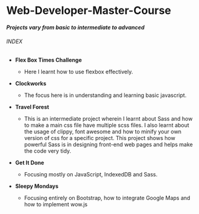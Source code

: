 # Web-Developer-Master-Course


***Projects vary from basic to intermediate to advanced***


###### INDEX  
                                                                                                    
- **Flex Box Times Challenge**
  - Here I learnt how to use flexbox effectively.
    
- **Clockworks**
  - The focus here is in understanding and learning basic javascript.

- **Travel Forest**
  - This is an intermediate project wherein I learnt about Sass and how to make a main css file have multiple scss files.
    I also learnt about the usage of clippy, font awesome and how to minify your own version of css for a specific project.
    This project shows how powerful Sass is in designing front-end web pages and helps make the code very tidy.
    
- **Get It Done**
    - Focusing mostly on JavaScript, IndexedDB and Sass.

- **Sleepy Mondays** 
    - Focusing entirely on Bootstrap, how to integrate Google Maps and how to implement wow.js
